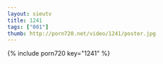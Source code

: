 ```yaml
--- 
layout: sieutv
title: 1241
tags: ["001"]
thumb: http://porn720.net/video/1241/poster.jpg
---
```

{% include porn720 key="1241" %} 
